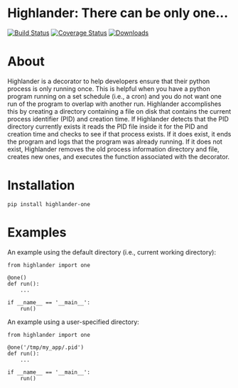 # Highlander: There can be only one...
[![Build Status](https://travis-ci.org/chriscannon/highlander.svg?branch=master)](https://travis-ci.org/chriscannon/highlander)
[![Coverage Status](https://coveralls.io/repos/chriscannon/highlander/badge.svg)](https://coveralls.io/r/chriscannon/highlander)
[![Downloads](https://img.shields.io/pypi/dm/highlander-one.svg)](https://pypi.python.org/pypi/highlander-one)

About
=====
Highlander is a decorator to help developers ensure that their python
process is only running once. This is helpful when you have
a python program running on a set schedule (i.e., a cron) and you do
not want one run of the program to overlap with another run. Highlander
accomplishes this by creating a directory containing a file
on disk that contains the current process identifier (PID) and
creation time. If Highlander detects that the PID directory currently
exists it reads the PID file inside it for the PID and creation time
and checks to see if that process exists. If it does exist, it ends the program
and logs that the program was already running. If it does not exist,
Highlander removes the old process information directory and file, creates new ones, and
executes the function associated with the decorator.


Installation
============
    pip install highlander-one


Examples
========
An example using the default directory (i.e., current working directory):

    from highlander import one

    @one()
    def run():
        ...

    if __name__ == '__main__':
        run()

An example using a user-specified directory:

    from highlander import one

    @one('/tmp/my_app/.pid')
    def run():
        ...

    if __name__ == '__main__':
        run()
